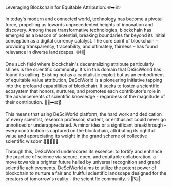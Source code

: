 Leveraging Blockchain for Equitable Attribution: 🌐➡️⛓️💡

In today's modern and connected world, technology has become a pivotal force, propelling us towards unprecedented heights of innovation and discovery. Among these transformative technologies, blockchain has emerged as a beacon of potential, breaking boundaries far beyond its initial conception as a digital currency catalyst. The core spirit of blockchain – providing transparency, traceability, and ultimately, fairness – has found relevance in diverse landscapes. 🌐⛓️🔗

One such field where blockchain's decentralizing attribute particularly shines is the scientific community. It's in this domain that DeSciWorld has found its calling. Existing not as a capitalistic exploit but as an embodiment of equitable value attribution, DeSciWorld is a pioneering initiative tapping into the profound capabilities of blockchain. It seeks to foster a scientific ecosystem that honors, nurtures, and promotes each contributor's role in the advancements of scientific knowledge - regardless of the magnitude of their contribution. 🧠🔬➡️⚖️🎖️

This means that using DeSciWorld platform, the hard work and dedication of every scientist, research professor, student, or enthusiast could never go unnoticed or underappreciated. A minor idea or a significant breakthrough – every contribution is captured on the blockchain, attributing its rightful value and appreciating its weight in the grand scheme of collective scientific wisdom.👩‍🔬👨‍🎓👏

Through this, DeSciWorld underscores its essence: to fortify and enhance the practice of science via secure, open, and equitable collaboration, a move towards a brighter future hailed by universal recognition and grand scientific achievements. DeSciWorld aims to utilize the potent power of blockchain to nurture a fair and fruitful scientific landscape designed for the creators of tomorrow's reality - the scientific community. 💡🔬🪐🌠
